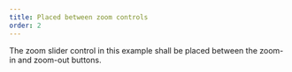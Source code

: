 ```yaml
---
title: Placed between zoom controls
order: 2
---
```


The zoom slider control in this example shall be placed between the zoom-in and 
zoom-out buttons.